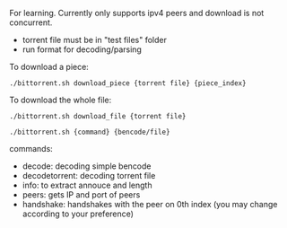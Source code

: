 For learning.
Currently only supports ipv4 peers and download is not concurrent.

- torrent file must be in "test files" folder
- run format for decoding/parsing

To download a piece:
```
./bittorrent.sh download_piece {torrent file} {piece_index}
```
To download the whole file:
```
./bittorrent.sh download_file {torrent file} 
```

``` 
./bittorrent.sh {command} {bencode/file}
```
commands: 

- decode: decoding simple bencode
- decodetorrent: decoding torrent file
- info: to extract annouce and length
- peers: gets IP and port of peers
- handshake: handshakes with the peer on 0th index (you may change according to your preference)

